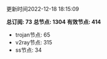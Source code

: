 更新时间2022-12-18 18:15:09

**总订阅: 73**
**总节点: 1304**
**有效节点: 414**
- trojan节点: 65
- v2ray节点: 315
- ss节点: 34
